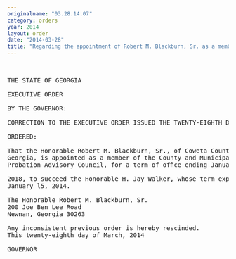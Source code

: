 ```yaml
---
originalname: "03.28.14.07"
category: orders
year: 2014
layout: order
date: "2014-03-28"
title: "Regarding the appointment of Robert M. Blackburn, Sr. as a member of the County and Municipal Probation Advisory Council"
---
```

<pre>
 

THE STATE OF GEORGIA

EXECUTIVE ORDER

BY THE GOVERNOR:

CORRECTION TO THE EXECUTIVE ORDER ISSUED THE TWENTY-EIGHTH DAY OF FEBRUARY, 2014

ORDERED:

That the Honorable Robert M. Blackburn, Sr., of Coweta County,
Georgia, is appointed as a member of the County and Municipal
Probation Advisory Council, for a term of ofﬁce ending January 15,

2018, to succeed the Honorable H. Jay Walker, whose term expired
January l5, 2014.

The Honorable Robert M. Blackburn, Sr.
200 Joe Ben Lee Road
Newnan, Georgia 30263

Any inconsistent previous order is hereby rescinded.
This twenty-eighth day of March, 2014

GOVERNOR

</pre>

